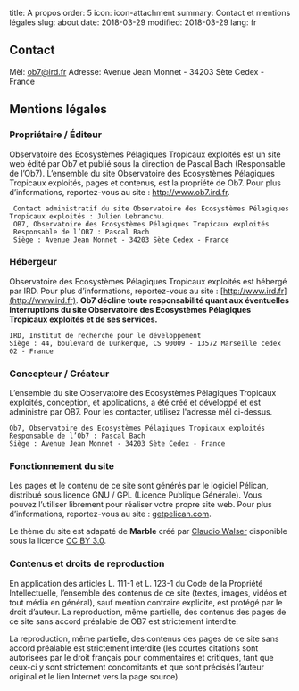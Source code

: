 title: A propos
order: 5
icon: icon-attachment
summary: Contact et mentions légales
slug: about
date: 2018-03-29
modified: 2018-03-29
lang: fr


## Contact

Mèl: ob7@ird.fr
Adresse: Avenue Jean Monnet - 34203 Sète Cedex - France

## Mentions légales

### Propriétaire / Éditeur

Observatoire des Ecosystèmes Pélagiques Tropicaux exploités est un site web édité par Ob7 et publié sous la direction de Pascal Bach (Responsable de l’Ob7). L’ensemble du site Observatoire des Ecosystèmes Pélagiques Tropicaux exploités, pages et contenus, est la propriété de Ob7. Pour plus d’informations, reportez-vous au site : http://www.ob7.ird.fr.

	 Contact administratif du site Observatoire des Ecosystèmes Pélagiques Tropicaux exploités : Julien Lebranchu.
	 OB7, Observatoire des Ecosystèmes Pélagiques Tropicaux exploités
	 Responsable de l’OB7 : Pascal Bach
	 Siège : Avenue Jean Monnet - 34203 Sète Cedex - France


### Hébergeur

Observatoire des Ecosystèmes Pélagiques Tropicaux exploités est hébergé par IRD. Pour plus d’informations, reportez-vous au site : [http://www.ird.fr](http://www.ird.fr).
**Ob7 décline toute responsabilité quant aux éventuelles interruptions du site Observatoire des Ecosystèmes Pélagiques Tropicaux exploités et de ses services.**  

	IRD, Institut de recherche pour le développement
	Siège : 44, boulevard de Dunkerque, CS 90009 - 13572 Marseille cedex 02 - France


### Concepteur / Créateur

L’ensemble du site Observatoire des Ecosystèmes Pélagiques Tropicaux exploités, conception, et applications, a été créé et développé et est administré par OB7. Pour les contacter, utilisez l'adresse mèl ci-dessus.

	Ob7, Observatoire des Ecosystèmes Pélagiques Tropicaux exploités
	Responsable de l’Ob7 : Pascal Bach
	Siège : Avenue Jean Monnet - 34203 Sète Cedex - France

### Fonctionnement du site

Les pages et le contenu de ce site sont générés par le logiciel Pélican, distribué sous licence GNU / GPL (Licence Publique Générale). Vous pouvez l’utiliser librement pour réaliser votre propre site web. Pour plus d’informations, reportez-vous au site : [getpelican.com](http://docs.getpelican.com/en/stable/index.html).

Le thème du site est adapaté de **Marble** créé par [Claudio Walser](https://github.com/claudio-walser) disponible sous la licence [CC BY 3.0](https://creativecommons.org/licenses/by/3.0/).

### Contenus et droits de reproduction

En application des articles L. 111-1 et L. 123-1 du Code de la Propriété Intellectuelle, l’ensemble des contenus de ce site (textes, images, vidéos et tout média en général), sauf mention contraire explicite, est protégé par le droit d’auteur. La reproduction, même partielle, des contenus des pages de ce site sans accord préalable de OB7 est strictement interdite.

La reproduction, même partielle, des contenus des pages de ce site sans accord préalable est strictement interdite (les courtes citations sont autorisées par le droit français pour commentaires et critiques, tant que ceux-ci y sont strictement concomitants et que sont précisés l’auteur original et le lien Internet vers la page source).
